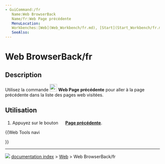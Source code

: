 ```yaml
---
- GuiCommand:/fr
   Name:Web BrowserBack
   Name/fr:Web Page précédente
   MenuLocation:
   Workbenches:[Web](Web_Workbench/fr.md), [Start](Start_Workbench/fr.md)
   SeeAlso:
---
```


# Web BrowserBack/fr

## Description

Utilisez la commande <img alt="" src=images/Web_BrowserBack.svg  style="width:24px;"> **Web Page précédente** pour aller à la page précédente dans la liste des pages web visitées.

## Utilisation

1.  Appuyez sur le bouton **<img src="images/Web_BrowserBack.svg" width=16px> [Page précédente](Web_BrowserBack/fr.md)**.





{{Web Tools navi

}}



---
![](images/Button_right.svg) [documentation index](../README.md) > [Web](Web_Workbench.md) > Web BrowserBack/fr
